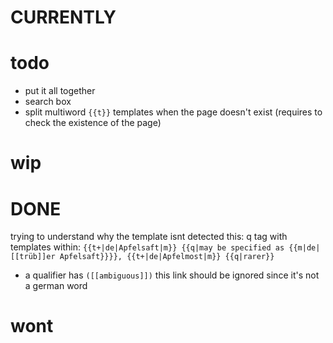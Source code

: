 # CURRENTLY

# todo

- put it all together
- search box
- split multiword `{{t}}` templates when the page doesn't exist (requires to check the existence of the page)

# wip


# DONE

trying to understand why the template isnt detected
this:
    q tag with templates within: 
    `{{t+|de|Apfelsaft|m}} {{q|may be specified as {{m|de|[[trüb]]er Apfelsaft}}}}, {{t+|de|Apfelmost|m}} {{q|rarer}}`

- a qualifier has `([[ambiguous]])` this link should be ignored since it's not a german word

# wont
